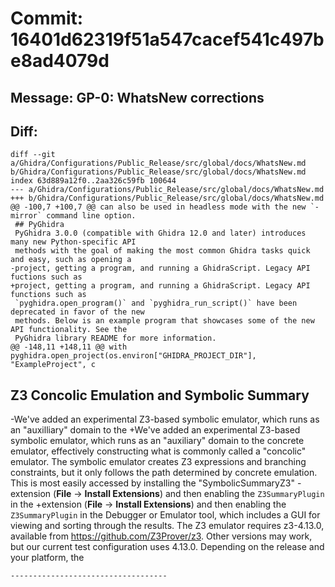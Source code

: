 # Commit: 16401d62319f51a547cacef541c497be8ad4079d
## Message: GP-0: WhatsNew corrections
## Diff:
```
diff --git a/Ghidra/Configurations/Public_Release/src/global/docs/WhatsNew.md b/Ghidra/Configurations/Public_Release/src/global/docs/WhatsNew.md
index 63d889a12f0..2aa326c59fb 100644
--- a/Ghidra/Configurations/Public_Release/src/global/docs/WhatsNew.md
+++ b/Ghidra/Configurations/Public_Release/src/global/docs/WhatsNew.md
@@ -100,7 +100,7 @@ can also be used in headless mode with the new `-mirror` command line option.
 ## PyGhidra
 PyGhidra 3.0.0 (compatible with Ghidra 12.0 and later) introduces many new Python-specific API 
 methods with the goal of making the most common Ghidra tasks quick and easy, such as opening a 
-project, getting a program, and running a GhidraScript. Legacy API fuctions such as 
+project, getting a program, and running a GhidraScript. Legacy API functions such as 
 `pyghidra.open_program()` and `pyghidra_run_script()` have been deprecated in favor of the new 
 methods. Below is an example program that showcases some of the new API functionality. See the 
 PyGhidra library README for more information.
@@ -148,11 +148,11 @@ with pyghidra.open_project(os.environ["GHIDRA_PROJECT_DIR"], "ExampleProject", c
 ```
 
 ## Z3 Concolic Emulation and Symbolic Summary
-We've added an experimental Z3-based symbolic emulator, which runs as an "auxilliary" domain to the 
+We've added an experimental Z3-based symbolic emulator, which runs as an "auxiliary" domain to the 
 concrete emulator, effectively constructing what is commonly called a "concolic" emulator. The 
 symbolic emulator creates Z3 expressions and branching constraints, but it only follows the path 
 determined by concrete emulation. This is most easily accessed by installing the "SymbolicSummaryZ3"
-extension (**File** &rarr; **Install Extensions**) and then enabling the `Z3SummaryPlugin` in the 
+extension (**File** -> **Install Extensions**) and then enabling the `Z3SummaryPlugin` in the 
 Debugger or Emulator tool, which includes a GUI for viewing and sorting through the results. The Z3
 emulator requires z3-4.13.0, available from https://github.com/Z3Prover/z3. Other versions may work,
 but our current test configuration uses 4.13.0. Depending on the release and your platform, the
```
-----------------------------------
